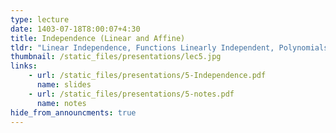 ```yaml
---
type: lecture
date: 1403-07-18T8:00:07+4:30
title: Independence (Linear and Affine)
tldr: "Linear Independence, Functions Linearly Independent, Polynomials Linearly Independent, Affine Combination, Affine Independence"
thumbnail: /static_files/presentations/lec5.jpg
links: 
    - url: /static_files/presentations/5-Independence.pdf
      name: slides
    - url: /static_files/presentations/5-notes.pdf
      name: notes  
hide_from_announcments: true
---
```


